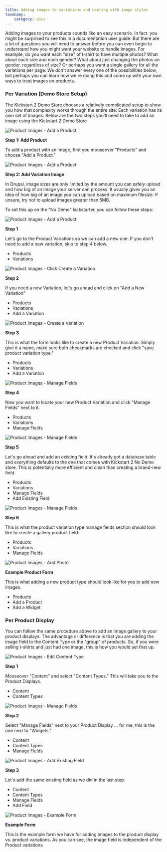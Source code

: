 ```yaml
---
title: Adding images to variations and dealing with image styles
taxonomy:
    category: docs
---
```


<p>Adding images to your products sounds like an easy scenario. In fact. you might be surprised to see this in a documentation user guide. But there are a lot of questions you will need to answer before you can even begin to understand how you might want your website to handle images. For example, do you want each "size" of t-shirt to have multiple photos? What about each size and each gender? What about just changing the photos on gender, regardless of size? Or perhaps you want a single gallery for all the variations per page. We don't answer every one of the possibilities below, but perhaps you can learn how we're doing this and come up with your own ways to treat images on products.</p>
<h3>Per Variation (Demo Store Setup)</h3>
<p>The Kickstart 2 Demo Store chooses a relatively complicated setup to show you how that complexity works through the entire site: Each variation has its own set of images. Below are the two steps you'll need to take to add an image using the Kickstart 2 Demo Store</p>

![Product Images - Add a Product](../../images/CK-Product-Images-01.png)

**Step 1: Add Product**

<p>To add a product with an image, first you mouseover "Products" and choose "Add a Product."</p>

![Product Images - Add a Product](../../images/CK-Product-Images-02.png)

**Step 2: Add Variation Image**

<p>In Drupal, image sizes are only limited by the amount you can safely upload and how big of an image your server can process. It usually gives you an idea of how big of an image you can upload based on maximum filesize. If unsure, try not to upload images greater than 5MB.</p>

<p>To set this up on the "No Demo" kickstarter, you can follow these steps:</p>

![Product Images - Add a Product](../../images/CK-Product-Images-03.png)

**Step 1**

<p>Let's go to the Product Variations so we can add a new one. If you don't need to add a new variation, skip to step 4 below.</p>

<ul class="screenshot_breadcrumbs">
    <li class="first">Products</li>
    <li class="last">Variations</li>
</ul>

![Product Images - Click Create a Variation](../../images/CK-Product-Images-04.png)

**Step 2**

<p>If you need a new Variation, let's go ahead and click on "Add a New Variation"</p>

<ul class="screenshot_breadcrumbs">
    <li class="first">Products</li>
    <li>Variations</li>
    <li class="last">Add a Variation</li>
</ul>

![Product Images - Create a Variation](../../images/CK-Product-Images-05.png)

**Step 3**

<p>This is what the form looks like to create a new Product Variation. Simply give it a name, make sure both checkmarks are checked and click "save product variation type."</p>

<ul class="screenshot_breadcrumbs">
    <li class="first">Products</li>
    <li>Variations</li>
    <li class="last">Add a Variation</li>
</ul>

![Product Images - Manage Fields](../../images/CK-Product-Images-06.png)

**Step 4**

<p>Now you want to locate your new Product Variation and click "Manage Fields" next to it.</p>

<ul class="screenshot_breadcrumbs">
    <li class="first">Products</li>
    <li>Variations</li>
    <li class="last">Manage Fields</li>
</ul>

![Product Images - Manage Fields](../../images/CK-Product-Images-07.png)

**Step 5**

<p>Let's go ahead and add an existing field. It's already got a database table and everything defaults to the one that comes with Kickstart 2 No Demo store. This is potentially more efficient and clean than creating a brand-new field.</p>

<ul class="screenshot_breadcrumbs">
    <li class="first">Products</li>
    <li>Variations</li>
    <li>Manage Fields</li>
    <li class="last">Add Existing Field</li>
</ul>

![Product Images - Manage Fields](../../images/CK-Product-Images-08.png)

**Step 6**

<p>This is what the product variation type manage fields section should look like to create a gallery product field.</p>

<ul class="screenshot_breadcrumbs">
    <li class="first">Products</li>
    <li>Variations</li>
    <li class="last">Manage Fields</li>
</ul>

![Product Images - Add Photo](../../images/CK-Product-Images-09.png)

**Example Product Form**

<p>This is what adding a new product type should look like for you to add new images.</p>

<ul class="screenshot_breadcrumbs">
    <li class="first">Products</li>
    <li>Add a Product</li>
    <li class="last">Add a Widget</li>
</ul>

<h3>Per Product Display</h3>

<p>You can follow the same procedure above to add an image gallery to your product displays. The advantage or difference is that you are adding the image field to the Content Type or the "group" of products. So, if you were selling t-shirts and just had one image, this is how you would set that up.</p>

![Product Images - Edit Content Type](../../images/CK-Product-Images-10.png)

**Step 1**

<p>Mouseover "Content" and select "Content Types." This will take you to the Product Displays.</p>

<ul class="screenshot_breadcrumbs">
    <li class="first">Content</li>
    <li class="last">Content Types</li>
</ul>

![Product Images - Manage Fields](../../images/CK-Product-Images-11.png)

**Step 2**

<p>Select "Manage Fields" next to your Product Display ... for me, this is the one next to "Widgets."</p>

<ul class="screenshot_breadcrumbs">
    <li class="first">Content</li>
    <li>Content Types</li>
    <li class="last">Manage Fields</li>
</ul>

![Product Images - Add Existing Field](../../images/CK-Product-Images-12.png)

**Step 3**

<p>Let's add the same existing field as we did in the last step.</p>

<ul class="screenshot_breadcrumbs">
    <li class="first">Content</li>
    <li>Content Types</li>
    <li>Manage Fields</li>
    <li class="last">Add Field</li>
</ul>

![Product Images - Example Form](../../images/CK-Product-Images-13.png)

**Example Form**

<p>This is the example form we have for adding images to the product display vs. product variations. As you can see, the image field is independent of the Product variations.</p>